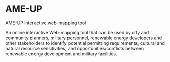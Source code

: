 # AME-UP
AME-UP interactive web-mapping tool

An online interactive Web-mapping tool that can be used by city and community planners, military personnel, renewable energy developers and other stakeholders to identify potential permitting requirements, cultural and natural resource sensitivities, and opportunities/conflicts between renewable energy development and military facilities.
